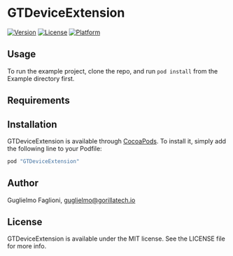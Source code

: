 # GTDeviceExtension

[![Version](https://img.shields.io/cocoapods/v/GFDeviceExtension.svg?style=flat)](http://cocoapods.org/pods/GTDeviceExtension)
[![License](https://img.shields.io/cocoapods/l/GFDeviceExtension.svg?style=flat)](http://cocoapods.org/pods/GTDeviceExtension)
[![Platform](https://img.shields.io/cocoapods/p/GFDeviceExtension.svg?style=flat)](http://cocoapods.org/pods/GTDeviceExtension)

## Usage

To run the example project, clone the repo, and run `pod install` from the Example directory first.

## Requirements

## Installation

GTDeviceExtension is available through [CocoaPods](http://cocoapods.org). To install
it, simply add the following line to your Podfile:

```ruby
pod "GTDeviceExtension"
```

## Author

Guglielmo Faglioni, guglielmo@gorillatech.io

## License

GTDeviceExtension is available under the MIT license. See the LICENSE file for more info.
